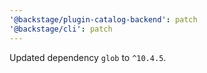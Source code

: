 ```yaml
---
'@backstage/plugin-catalog-backend': patch
'@backstage/cli': patch
---
```


Updated dependency `glob` to `^10.4.5`.
